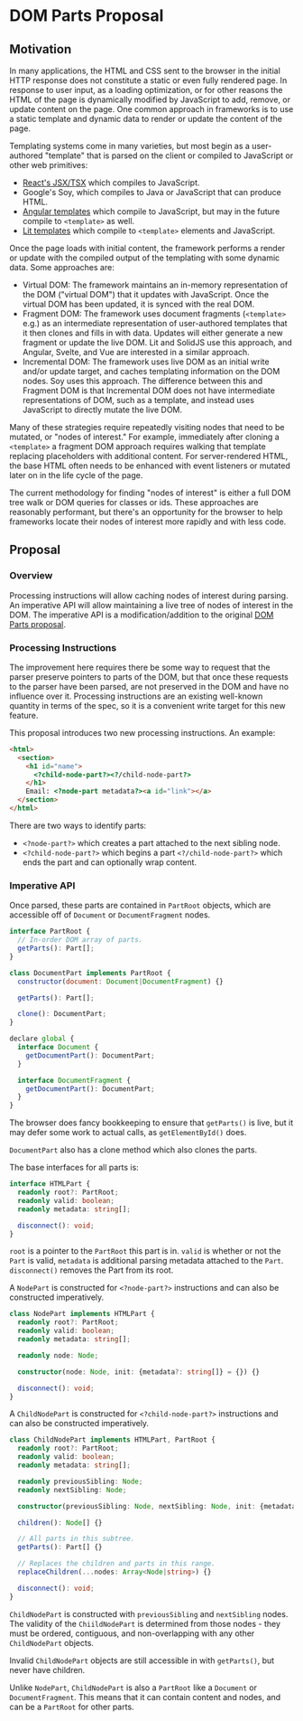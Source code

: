 # DOM Parts Proposal

## Motivation

In many applications, the HTML and CSS sent to the browser in the initial HTTP response does not constitute a static or even fully rendered page. In response to user input, as a loading optimization, or for other reasons the HTML of the page is dynamically modified by JavaScript to add, remove, or update content on the page. One common approach in frameworks is to use a static template and dynamic data to render or update the content of the page.

Templating systems come in many varieties, but most begin as a user-authored "template" that is parsed on the client or compiled to JavaScript or other web primitives:
- [React's JSX/TSX](https://reactjs.org/docs/jsx-in-depth.html) which compiles to JavaScript.
- Google's Soy, which compiles to Java or JavaScript that can produce HTML.
- [Angular templates](https://angular.io/guide/template-overview) which compile to JavaScript, but may in the future compile to `<template>` as well.
- [Lit templates](https://lit.dev/docs/templates/overview/) which compile to `<template>` elements and JavaScript.

Once the page loads with initial content, the framework performs a render or update with the compiled output of the templating with some dynamic data. Some approaches are:
- Virtual DOM: The framework maintains an in-memory representation of the DOM ("virtual DOM") that it updates with JavaScript. Once the virtual DOM has been updated, it is synced with the real DOM.
- Fragment DOM: The framework uses document fragments (`<template>` e.g.) as an intermediate representation of user-authored templates that it then clones and fills in with data. Updates will either generate a new fragment or update the live DOM. Lit and SolidJS use this approach, and Angular, Svelte, and Vue are interested in a similar approach.
- Incremental DOM: The framework uses live DOM as an initial write and/or update target, and caches templating information on the DOM nodes. Soy uses this approach. The difference between this and Fragment DOM is that Incremental DOM does not have intermediate representations of DOM, such as a template, and instead uses JavaScript to directly mutate the live DOM.


Many of these strategies require repeatedly visiting nodes that need to be mutated, or "nodes of interest." For example, immediately after cloning a `<template>` a fragment DOM approach requires walking that template replacing placeholders with additional content. For server-rendered HTML, the base HTML often needs to be enhanced with event listeners or mutated later on in the life cycle of the page.

The current methodology for finding "nodes of interest" is either a full DOM tree walk or DOM queries for classes or ids. These approaches are reasonably performant, but there's an opportunity for the browser to help frameworks locate their nodes of interest more rapidly and with less code.

## Proposal

### Overview

Processing instructions will allow caching nodes of interest during parsing. An imperative API will allow maintaining a live tree of nodes of interest in the DOM. The imperative API is a modification/addition to the original [DOM Parts proposal](https://github.com/rniwa/webcomponents/blob/add-dom-parts-proposal/proposals/DOM-Parts.md).

### Processing Instructions

The improvement here requires there be some way to request that the parser preserve pointers to parts of the DOM, but that once these requests to the parser have been parsed, are not preserved in the DOM and have no influence over it.
Processing instructions are an existing well-known quantity in terms of the spec, so it is a convenient write target for this new feature.

This proposal introduces two new processing instructions. An example:

```html
<html>
  <section>
    <h1 id="name">
      <?child-node-part?><?/child-node-part?>
    </h1>
    Email: <?node-part metadata?><a id="link"></a>
  </section>
</html>
```

There are two ways to identify parts:
- `<?node-part?>` which creates a part attached to the next sibling node.
- `<?child-node-part?>` which begins a part `<?/child-node-part?>` which ends the part and can optionally wrap content.

### Imperative API

Once parsed, these parts are contained in `PartRoot` objects, which are accessible off of `Document` or `DocumentFragment` nodes.

```js
interface PartRoot {
  // In-order DOM array of parts.
  getParts(): Part[];
}

class DocumentPart implements PartRoot {
  constructor(document: Document|DocumentFragment) {}

  getParts(): Part[];

  clone(): DocumentPart;
}

declare global {
  interface Document {
    getDocumentPart(): DocumentPart;
  }

  interface DocumentFragment {
    getDocumentPart(): DocumentPart;
  }
}
```

The browser does fancy bookkeeping to ensure that `getParts()` is live, but it may defer some work to actual calls, as `getElementById()` does.

`DocumentPart` also has a clone method which also clones the parts.

The base interfaces for all parts is:

```ts
interface HTMLPart {
  readonly root?: PartRoot;
  readonly valid: boolean;
  readonly metadata: string[];

  disconnect(): void;
}


```

`root` is a pointer to the `PartRoot` this part is in. `valid` is whether or not the `Part` is valid, `metadata` is additional parsing metadata attached to the `Part`. `disconnect()` removes the Part from its root.

A `NodePart` is constructed for `<?node-part?>` instructions and can also be constructed imperatively.

```ts
class NodePart implements HTMLPart {
  readonly root?: PartRoot;
  readonly valid: boolean;
  readonly metadata: string[];

  readonly node: Node;

  constructor(node: Node, init: {metadata?: string[]} = {}) {}

  disconnect(): void;
}
```

A `ChildNodePart` is constructed for `<?child-node-part?>` instructions and can also be constructed imperatively.

```ts
class ChildNodePart implements HTMLPart, PartRoot {
  readonly root?: PartRoot;
  readonly valid: boolean;
  readonly metadata: string[];

  readonly previousSibling: Node;
  readonly nextSibling: Node;

  constructor(previousSibling: Node, nextSibling: Node, init: {metadata?: string[]} = {}) {}

  children(): Node[] {}

  // All parts in this subtree.
  getParts(): Part[] {}

  // Replaces the children and parts in this range.
  replaceChildren(...nodes: Array<Node|string>) {}

  disconnect(): void;
}
```

`ChildNodePart` is constructed with `previousSibling` and `nextSibling` nodes. The validity of the `ChiildNodePart` is determined from those nodes - they must be ordered, contiguous, and non-overlapping with any other `ChildNodePart` objects.

Invalid `ChildNodePart` objects are still accessible in with `getParts()`, but never have children. 

Unlike `NodePart`, `ChildNodePart` is also a `PartRoot` like a `Document` or `DocumentFragment`. This means that it can contain content and nodes, and can be a `PartRoot` for other parts.


